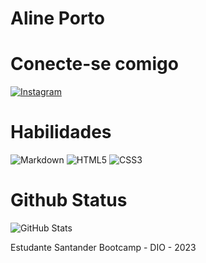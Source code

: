 # Aline Porto
# Conecte-se comigo
[![Instagram](https://img.shields.io/badge/Instagram-000?style=for-the-badge&logo=instagram)](https://www.instagram.com/)

# Habilidades
![Markdown](https://img.shields.io/badge/Markdown-000?style=for-the-badge&logo=markdown)
![HTML5](https://img.shields.io/badge/HTML5-000?style=for-the-badge&logo=html5)
![CSS3](https://img.shields.io/badge/CSS3-000?style=for-the-badge&logo=css3&logoColor=264CE4)

# Github Status
![GitHub Stats](https://github-readme-stats.vercel.app/api?username=alinep29&theme=transparent&bg_color=000&border_color=30A3DC&show_icons=true&icon_color=30A3DC&title_color=E94D5F&text_color=FFF)

Estudante Santander Bootcamp - DIO - 2023
